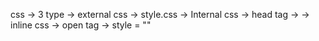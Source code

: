 css -> 3 type
             -> external css -> style.css
             -> Internal css -> head tag -> <style> css </style>
             -> inline css -> open tag -> style = ""   
